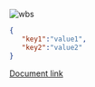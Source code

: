 ![wbs](https://github.com/rahmadzuhairi/documents_test/assets/127093988/23bef552-38a0-4894-89ef-a007cfbbd3e6)

``` json
{
   "key1":"value1",
   "key2":"value2"
}
```

[Document link](#)
